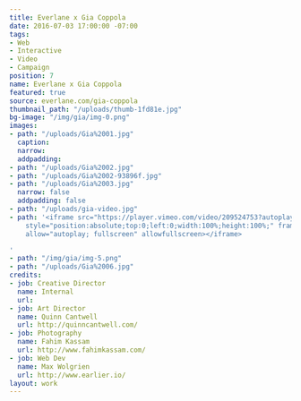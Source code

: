 ```yaml
---
title: Everlane x Gia Coppola
date: 2016-07-03 17:00:00 -07:00
tags:
- Web
- Interactive
- Video
- Campaign
position: 7
name: Everlane x Gia Coppola
featured: true
source: everlane.com/gia-coppola
thumbnail_path: "/uploads/thumb-1fd81e.jpg"
bg-image: "/img/gia/img-0.png"
images:
- path: "/uploads/Gia%2001.jpg"
  caption: 
  narrow: 
  addpadding: 
- path: "/uploads/Gia%2002.jpg"
- path: "/uploads/Gia%2002-93896f.jpg"
- path: "/uploads/Gia%2003.jpg"
  narrow: false
  addpadding: false
- path: "/uploads/gia-video.jpg"
- path: '<iframe src="https://player.vimeo.com/video/209524753?autoplay=1&loop=1&title=0&byline=0&portrait=0"
    style="position:absolute;top:0;left:0;width:100%;height:100%;" frameborder="0"
    allow="autoplay; fullscreen" allowfullscreen></iframe>

'
- path: "/img/gia/img-5.png"
- path: "/uploads/Gia%2006.jpg"
credits:
- job: Creative Director
  name: Internal
  url: 
- job: Art Director
  name: Quinn Cantwell
  url: http://quinncantwell.com/
- job: Photography
  name: Fahim Kassam
  url: http://www.fahimkassam.com/
- job: Web Dev
  name: Max Wolgrien
  url: http://www.earlier.io/
layout: work
---
```


